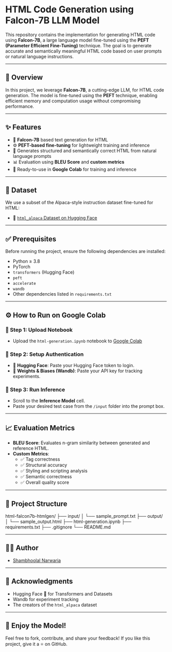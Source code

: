 # HTML Code Generation using Falcon-7B LLM Model

This repository contains the implementation for generating HTML code using **Falcon-7B**, a large language model fine-tuned using the **PEFT (Parameter Efficient Fine-Tuning)** technique. The goal is to generate accurate and semantically meaningful HTML code based on user prompts or natural language instructions.

---

## 🧠 Overview

In this project, we leverage **Falcon-7B**, a cutting-edge LLM, for HTML code generation. The model is fine-tuned using the **PEFT** technique, enabling efficient memory and computation usage without compromising performance.

---

## ✨ Features

- 🔮 **Falcon-7B** based text generation for HTML
- ⚙️ **PEFT-based fine-tuning** for lightweight training and inference
- 📝 Generates structured and semantically correct HTML from natural language prompts
- 📊 Evaluation using **BLEU Score** and **custom metrics**
- 🧪 Ready-to-use in **Google Colab** for training and inference

---

## 📂 Dataset

We use a subset of the Alpaca-style instruction dataset fine-tuned for HTML:

- 📁 [`html_alpaca` Dataset on Hugging Face](https://huggingface.co/datasets/ttbui/html_alpaca)

---

## ✅ Prerequisites

Before running the project, ensure the following dependencies are installed:

- Python ≥ 3.8
- PyTorch
- `transformers` (Hugging Face)
- `peft`
- `accelerate`
- `wandb`
- Other dependencies listed in `requirements.txt`

---

## ⚙️ How to Run on Google Colab

### 🔹 Step 1: Upload Notebook
- Upload the `html-generation.ipynb` notebook to [Google Colab](https://colab.research.google.com/)

### 🔹 Step 2: Setup Authentication
- 🔑 **Hugging Face**: Paste your Hugging Face token to login.
- 🔑 **Weights & Biases (Wandb)**: Paste your API key for tracking experiments.

### 🔹 Step 3: Run Inference
- Scroll to the **Inference Model** cell.
- Paste your desired test case from the `/input` folder into the prompt box.

---

## 📈 Evaluation Metrics

- **BLEU Score**: Evaluates n-gram similarity between generated and reference HTML.
- **Custom Metrics**:
  - ✅ Tag correctness
  - ✅ Structural accuracy
  - ✅ Styling and scripting analysis
  - ✅ Semantic correctness
  - ✅ Overall quality score

---

## 📁 Project Structure
html-falcon7b-htmlgen/
├── input/
│   └── sample_prompt.txt
├── output/
│   └── sample_output.html
├── html-generation.ipynb
├── requirements.txt
├── .gitignore
└── README.md

---

## 👨‍💻 Author

- [Shambhoolal Narwaria](https://github.com/mr-narwaria)

---

## 🌟 Acknowledgments

- Hugging Face 🤗 for Transformers and Datasets
- Wandb for experiment tracking
- The creators of the `html_alpaca` dataset

---

## 🎉 Enjoy the Model!

Feel free to fork, contribute, and share your feedback! If you like this project, give it a ⭐ on GitHub.

